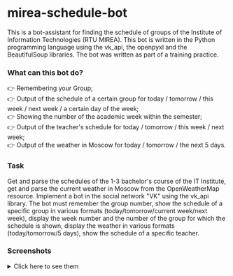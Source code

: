 # mirea-schedule-bot
 
This is a bot-assistant for finding the schedule of groups of the Institute of Information Technologies (RTU MIREA). This bot is written in the Python programming language using the vk_api, the openpyxl and the BeautifulSoup libraries. The bot was written as part of a training practice.

### What can this bot do?
👉 Remembering your Group; </br>
👉 Output of the schedule of a certain group for today / tomorrow / this week / next week / a certain day of the week; </br>
👉 Showing the number of the academic week within the semester; </br>
👉 Output of the teacher's schedule for today / tomorrow / this week / next week; </br>
👉 Output of the weather in Moscow for today / tomorrow / the next 5 days. </br>

### Task
Get and parse the schedules of the 1-3 bachelor's course of the IT Institute, get and parse the current weather in Moscow from the OpenWeatherMap resource. Implement a bot in the social network "VK" using the vk_api library. The bot must remember the group number, show the schedule of a specific group in various formats (today/tomorrow/current week/next week), display the week number and the number of the group for which the schedule is shown, display the weather in various formats (today/tomorrow/5 days), show the schedule of a specific teacher.


### Screenshots
<details>
  <summary>Click here to see them</summary>
 
![image](https://user-images.githubusercontent.com/53276813/124243891-0b04bf00-db27-11eb-82b1-81a87c737b05.png) ![image](https://user-images.githubusercontent.com/53276813/124243933-17891780-db27-11eb-90d9-c55922fcd8c5.png) </br>
![image](https://user-images.githubusercontent.com/53276813/124243939-19eb7180-db27-11eb-9982-0a6f2127fe95.png) ![image](https://user-images.githubusercontent.com/53276813/124243948-1bb53500-db27-11eb-9df9-4034b2660a2c.png) </br>
![image](https://user-images.githubusercontent.com/53276813/124244068-3c7d8a80-db27-11eb-8fb9-f0cb1d6daf80.png)
![image](https://user-images.githubusercontent.com/53276813/124244175-54550e80-db27-11eb-99a9-61e8cfa107e0.png)
![image](https://user-images.githubusercontent.com/53276813/124244184-56b76880-db27-11eb-8236-1ca8e906e36a.png)
</details>




